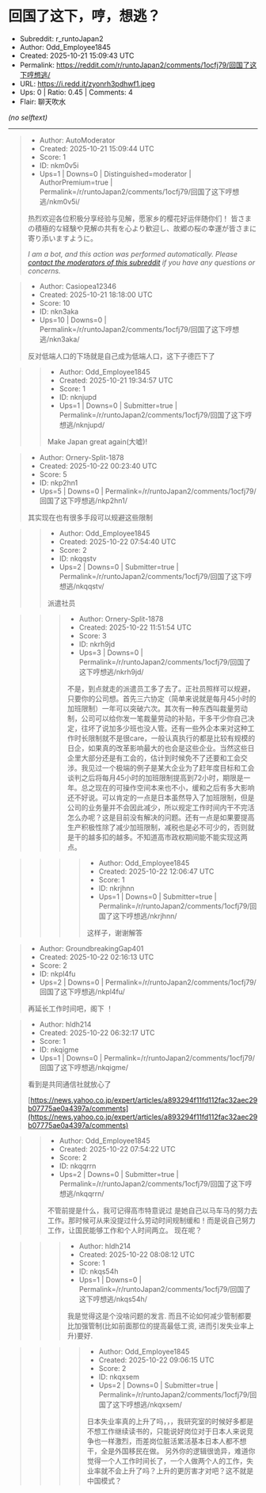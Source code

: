 # 回国了这下，哼，想逃？

- Subreddit: r_runtoJapan2
- Author: Odd_Employee1845
- Created: 2025-10-21 15:09:43 UTC
- Permalink: https://reddit.com/r/runtoJapan2/comments/1ocfj79/回国了这下哼想逃/
- URL: https://i.redd.it/zyonrh3pdhwf1.jpeg
- Ups: 0 | Ratio: 0.45 | Comments: 4
- Flair: 聊天吹水

_(no selftext)_

---

> - Author: AutoModerator
> - Created: 2025-10-21 15:09:44 UTC
> - Score: 1
> - ID: nkm0v5i
> - Ups=1 | Downs=0 | Distinguished=moderator | AuthorPremium=true | Permalink=/r/runtoJapan2/comments/1ocfj79/回国了这下哼想逃/nkm0v5i/
>
> 热烈欢迎各位积极分享经验与见解，愿家乡的樱花好运伴随你们！
> 皆さまの積極的な経験や見解の共有を心より歓迎し、故郷の桜の幸運が皆さまに寄り添いますように。
> 
> *I am a bot, and this action was performed automatically. Please [contact the moderators of this subreddit](/message/compose/?to=/r/runtoJapan2) if you have any questions or concerns.*

> - Author: Casiopea12346
> - Created: 2025-10-21 18:18:00 UTC
> - Score: 10
> - ID: nkn3aka
> - Ups=10 | Downs=0 | Permalink=/r/runtoJapan2/comments/1ocfj79/回国了这下哼想逃/nkn3aka/
>
> 反对低端人口的下场就是自己成为低端人口，这下子德匹下了

>> - Author: Odd_Employee1845
>> - Created: 2025-10-21 19:34:57 UTC
>> - Score: 1
>> - ID: nknjupd
>> - Ups=1 | Downs=0 | Submitter=true | Permalink=/r/runtoJapan2/comments/1ocfj79/回国了这下哼想逃/nknjupd/
>>
>> Make Japan great  again(大嘘)!

> - Author: Ornery-Split-1878
> - Created: 2025-10-22 00:23:40 UTC
> - Score: 5
> - ID: nkp2hn1
> - Ups=5 | Downs=0 | Permalink=/r/runtoJapan2/comments/1ocfj79/回国了这下哼想逃/nkp2hn1/
>
> 其实现在也有很多手段可以规避这些限制

>> - Author: Odd_Employee1845
>> - Created: 2025-10-22 07:54:40 UTC
>> - Score: 2
>> - ID: nkqqstv
>> - Ups=2 | Downs=0 | Submitter=true | Permalink=/r/runtoJapan2/comments/1ocfj79/回国了这下哼想逃/nkqqstv/
>>
>> 派遣社员

>>> - Author: Ornery-Split-1878
>>> - Created: 2025-10-22 11:51:54 UTC
>>> - Score: 3
>>> - ID: nkrh9jd
>>> - Ups=3 | Downs=0 | Permalink=/r/runtoJapan2/comments/1ocfj79/回国了这下哼想逃/nkrh9jd/
>>>
>>> 不是，到点就走的派遣员工多了去了。正社员照样可以规避，只要你的公司想。首先三六协定（简单来说就是每月45小时的加班限制）一年可以突破六次。其次有一种东西叫裁量劳动制，公司可以给你发一笔裁量劳动的补贴，干多干少你自己决定，往坏了说加多少班也没人管。还有一些外企本来对这种工作时长限制就不是很care，一般认真执行的都是比较有规模的日企，如果真的改革影响最大的也会是这些企业。当然这些日企里大部分还是有工会的，估计到时候免不了还要和工会交涉。我见过一个极端的例子是某大企业为了赶年度目标和工会谈判之后将每月45小时的加班限制提高到72小时，期限是一年。总之现在的可操作空间本来也不小，缓和之后有多大影响还不好说。可以肯定的一点是日本虽然导入了加班限制，但是公司的业务量并不会因此减少，所以规定工作时间内干不完活怎么办呢？这是目前没有解决的问题。还有一点是如果要提高生产积极性除了减少加班限制，减税也是必不可少的，否则就是干的越多扣的越多。不知道高市政权期间能不能实现这两点。

>>>> - Author: Odd_Employee1845
>>>> - Created: 2025-10-22 12:06:47 UTC
>>>> - Score: 1
>>>> - ID: nkrjhnn
>>>> - Ups=1 | Downs=0 | Submitter=true | Permalink=/r/runtoJapan2/comments/1ocfj79/回国了这下哼想逃/nkrjhnn/
>>>>
>>>> 这样子，谢谢解答

> - Author: GroundbreakingGap401
> - Created: 2025-10-22 02:16:13 UTC
> - Score: 2
> - ID: nkpl4fu
> - Ups=2 | Downs=0 | Permalink=/r/runtoJapan2/comments/1ocfj79/回国了这下哼想逃/nkpl4fu/
>
> 再延长工作时间吧，阁下 ！

> - Author: hldh214
> - Created: 2025-10-22 06:32:17 UTC
> - Score: 1
> - ID: nkqigme
> - Ups=1 | Downs=0 | Permalink=/r/runtoJapan2/comments/1ocfj79/回国了这下哼想逃/nkqigme/
>
> 看到是共同通信社就放心了
> 
> [https://news.yahoo.co.jp/expert/articles/a893294f11fd112fac32aec29b07775ae0a4397a/comments](https://news.yahoo.co.jp/expert/articles/a893294f11fd112fac32aec29b07775ae0a4397a/comments)

>> - Author: Odd_Employee1845
>> - Created: 2025-10-22 07:54:22 UTC
>> - Score: 2
>> - ID: nkqqrrn
>> - Ups=2 | Downs=0 | Submitter=true | Permalink=/r/runtoJapan2/comments/1ocfj79/回国了这下哼想逃/nkqqrrn/
>>
>> 不管前提是什么，我可记得高市特意说过 是她自己以马车马的努力去工作。那时候可从来没提过什么劳动时间规制缓和！而是说自己努力工作，让国民能够工作和个人时间两立。
>> 现在呢？

>>> - Author: hldh214
>>> - Created: 2025-10-22 08:08:12 UTC
>>> - Score: 1
>>> - ID: nkqs54h
>>> - Ups=1 | Downs=0 | Permalink=/r/runtoJapan2/comments/1ocfj79/回国了这下哼想逃/nkqs54h/
>>>
>>> 我是觉得这是个没啥问题的发言. 而且不论如何减少管制都要比加强管制(比如前面那位的提高最低工资, 进而引发失业率上升)要好.

>>>> - Author: Odd_Employee1845
>>>> - Created: 2025-10-22 09:06:15 UTC
>>>> - Score: 2
>>>> - ID: nkqxsem
>>>> - Ups=2 | Downs=0 | Submitter=true | Permalink=/r/runtoJapan2/comments/1ocfj79/回国了这下哼想逃/nkqxsem/
>>>>
>>>> 日本失业率真的上升了吗，，，我研究室的时候好多都是不想工作继续读书的，只能说好岗位对于日本人来说竞争也一样激烈，而差岗位脏活累活基本日本人都不想干，全是外国移民在做。
>>>> 另外你的逻辑很诡异，难道你觉得一个人工作时间长了，一个人做两个人的工作，失业率就不会上升了吗？上升的更厉害才对吧？这不就是中国模式？
